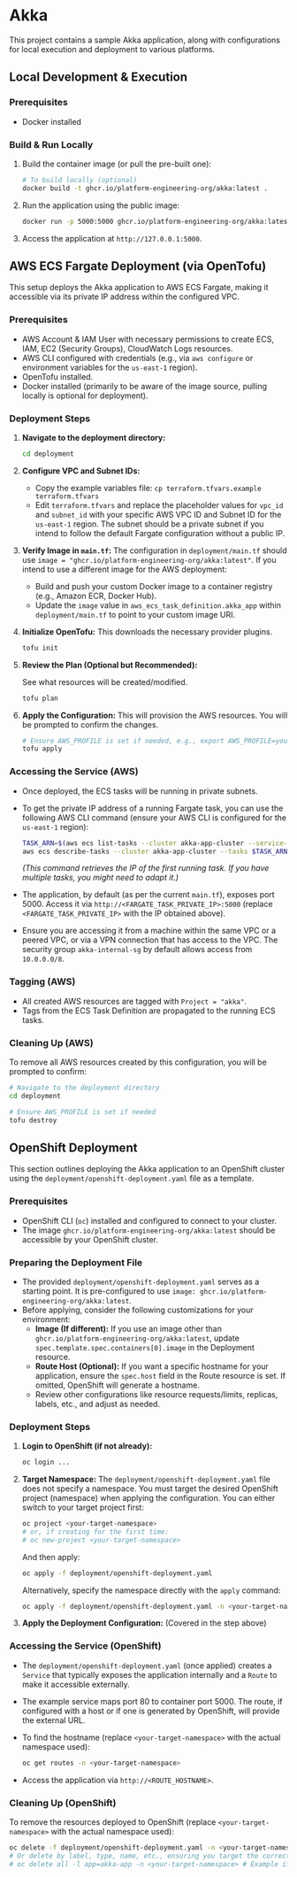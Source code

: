 # Akka

This project contains a sample Akka application, along with configurations for local execution and deployment to various platforms.

## Local Development & Execution

### Prerequisites

- Docker installed

### Build & Run Locally

1. Build the container image (or pull the pre-built one):

    ```bash
    # To build locally (optional)
    docker build -t ghcr.io/platform-engineering-org/akka:latest .
    ```

2. Run the application using the public image:

    ```bash
    docker run -p 5000:5000 ghcr.io/platform-engineering-org/akka:latest
    ```

3. Access the application at `http://127.0.0.1:5000`.

## AWS ECS Fargate Deployment (via OpenTofu)

This setup deploys the Akka application to AWS ECS Fargate, making it accessible via its private IP address within the configured VPC.

### Prerequisites

- AWS Account & IAM User with necessary permissions to create ECS, IAM, EC2 (Security Groups), CloudWatch Logs resources.
- AWS CLI configured with credentials (e.g., via `aws configure` or environment variables for the `us-east-1` region).
- OpenTofu installed.
- Docker installed (primarily to be aware of the image source, pulling locally is optional for deployment).

### Deployment Steps

1. **Navigate to the deployment directory:**

    ```bash
    cd deployment
    ```

2. **Configure VPC and Subnet IDs:**
    - Copy the example variables file: `cp terraform.tfvars.example terraform.tfvars`
    - Edit `terraform.tfvars` and replace the placeholder values for `vpc_id` and `subnet_id` with your specific AWS VPC ID and Subnet ID for the `us-east-1` region. The subnet should be a private subnet if you intend to follow the default Fargate configuration without a public IP.

3. **Verify Image in `main.tf`:**
    The configuration in `deployment/main.tf` should use `image = "ghcr.io/platform-engineering-org/akka:latest"`.
    If you intend to use a different image for the AWS deployment:
    - Build and push your custom Docker image to a container registry (e.g., Amazon ECR, Docker Hub).
    - Update the `image` value in `aws_ecs_task_definition.akka_app` within `deployment/main.tf` to point to your custom image URI.

4. **Initialize OpenTofu:**
    This downloads the necessary provider plugins.

    ```bash
    tofu init
    ```

5. **Review the Plan (Optional but Recommended):**

    See what resources will be created/modified.

    ```bash
    tofu plan
    ```

6. **Apply the Configuration:**
    This will provision the AWS resources. You will be prompted to confirm the changes.

    ```bash
    # Ensure AWS_PROFILE is set if needed, e.g., export AWS_PROFILE=your-profile
    tofu apply
    ```

### Accessing the Service (AWS)

- Once deployed, the ECS tasks will be running in private subnets.
- To get the private IP address of a running Fargate task, you can use the following AWS CLI command (ensure your AWS CLI is configured for the `us-east-1` region):

  ```bash
  TASK_ARN=$(aws ecs list-tasks --cluster akka-app-cluster --service-name akka-app-service --desired-status RUNNING --region us-east-1 --query "taskArns[0]" --output text) && \
  aws ecs describe-tasks --cluster akka-app-cluster --tasks $TASK_ARN --region us-east-1 --query "tasks[0].attachments[0].details[?name=='privateIPv4Address'].value | [0]" --output text
  ```

  *(This command retrieves the IP of the first running task. If you have multiple tasks, you might need to adapt it.)*
- The application, by default (as per the current `main.tf`), exposes port 5000. Access it via `http://<FARGATE_TASK_PRIVATE_IP>:5000` (replace `<FARGATE_TASK_PRIVATE_IP>` with the IP obtained above).
- Ensure you are accessing it from a machine within the same VPC or a peered VPC, or via a VPN connection that has access to the VPC. The security group `akka-internal-sg` by default allows access from `10.0.0.0/8`.

### Tagging (AWS)

- All created AWS resources are tagged with `Project = "akka"`.
- Tags from the ECS Task Definition are propagated to the running ECS tasks.

### Cleaning Up (AWS)

To remove all AWS resources created by this configuration, you will be prompted to confirm:

```bash
# Navigate to the deployment directory
cd deployment

# Ensure AWS_PROFILE is set if needed
tofu destroy
```

## OpenShift Deployment

This section outlines deploying the Akka application to an OpenShift cluster using the `deployment/openshift-deployment.yaml` file as a template.

### Prerequisites

- OpenShift CLI (`oc`) installed and configured to connect to your cluster.
- The image `ghcr.io/platform-engineering-org/akka:latest` should be accessible by your OpenShift cluster.

### Preparing the Deployment File

- The provided `deployment/openshift-deployment.yaml` serves as a starting point. It is pre-configured to use `image: ghcr.io/platform-engineering-org/akka:latest`.
- Before applying, consider the following customizations for your environment:
  - **Image (If different):** If you use an image other than `ghcr.io/platform-engineering-org/akka:latest`, update `spec.template.spec.containers[0].image` in the Deployment resource.
  - **Route Host (Optional):** If you want a specific hostname for your application, ensure the `spec.host` field in the Route resource is set. If omitted, OpenShift will generate a hostname.
  - Review other configurations like resource requests/limits, replicas, labels, etc., and adjust as needed.

### Deployment Steps

1. **Login to OpenShift (if not already):**

    ```bash
    oc login ...
    ```

2. **Target Namespace:**
    The `deployment/openshift-deployment.yaml` file does not specify a namespace. You must target the desired OpenShift project (namespace) when applying the configuration.
    You can either switch to your target project first:

    ```bash
    oc project <your-target-namespace>
    # or, if creating for the first time:
    # oc new-project <your-target-namespace>
    ```

    And then apply:

    ```bash
    oc apply -f deployment/openshift-deployment.yaml
    ```

    Alternatively, specify the namespace directly with the `apply` command:

    ```bash
    oc apply -f deployment/openshift-deployment.yaml -n <your-target-namespace>
    ```

3. **Apply the Deployment Configuration:**
    (Covered in the step above)

### Accessing the Service (OpenShift)

- The `deployment/openshift-deployment.yaml` (once applied) creates a `Service` that typically exposes the application internally and a `Route` to make it accessible externally.
- The example service maps port 80 to container port 5000. The route, if configured with a host or if one is generated by OpenShift, will provide the external URL.
- To find the hostname (replace `<your-target-namespace>` with the actual namespace used):

    ```bash
    oc get routes -n <your-target-namespace>
    ```

- Access the application via `http://<ROUTE_HOSTNAME>`.

### Cleaning Up (OpenShift)

To remove the resources deployed to OpenShift (replace `<your-target-namespace>` with the actual namespace used):

```bash
oc delete -f deployment/openshift-deployment.yaml -n <your-target-namespace>
# Or delete by label, type, name, etc., ensuring you target the correct namespace.
# oc delete all -l app=akka-app -n <your-target-namespace> # Example if your resources are labeled
```
